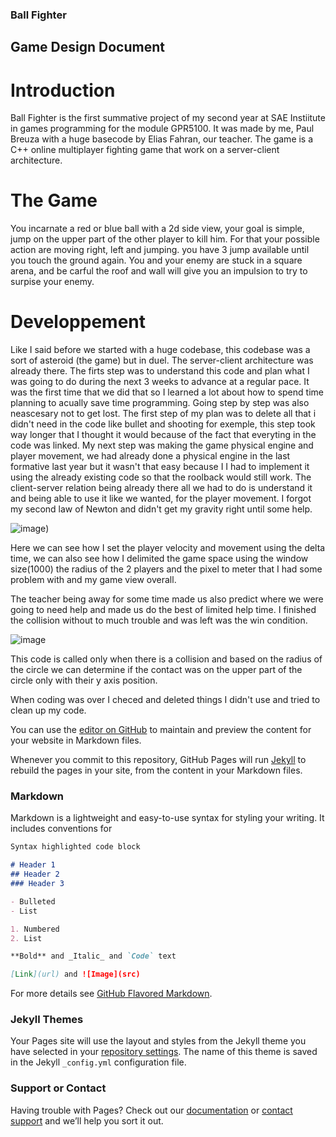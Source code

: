 ### Ball Fighter

## Game Design Document

# Introduction 

Ball Fighter is the first summative project of my second year at SAE Instiitute in games programming for the module GPR5100.
It was made by me, Paul Breuza with a huge basecode by Elias Fahran, our teacher.
The game is a C++ online multiplayer fighting game that work on a server-client architecture.

# The Game 

You incarnate a red or blue ball with a 2d side view, your goal is simple, jump on the upper part of the other player to kill him.
For that your possible action are moving right, left and jumping. you have 3 jump available until you touch the ground again.
You and your enemy are stuck in a square arena, and be carful the roof and wall will give you an impulsion to try to surpise your enemy.

# Developpement

Like I said before we started with a huge codebase, this codebase was a sort of asteroid (the game) but in duel. The server-client architecture was already there.
The firts step was to understand this code and plan what I was going to do during the next 3 weeks to advance at a regular pace.
It was the first time that we did that so I learned a lot about how to spend time planning to acually save time programming. Going step by step was also neascesary not to get lost. 
The first step of my plan was to delete all that i didn't need in the code like bullet and shooting for exemple, this step took way longer that I thought it would because of the fact that everyting in the code was linked. 
My next step was making the game physical engine and player movement, we had already done a physical engine in the last formative last year but it wasn't that easy because I I had to implement it using the already existing code so that the roolback would still work. The client-server relation being already there all we had to do is understand it and being able to use it like we wanted, for the player movement. I forgot my second law of Newton and didn't get my gravity right until some help.

![image](https://user-images.githubusercontent.com/71375990/139919762-0d67d474-8680-444e-8f02-bf649c50c917.png))

Here we can see how I set the player velocity and movement using the delta time, we can also see how I delimited the game space using the window size(1000) the radius of the 2 players and the pixel to meter that I had some problem with and my game view overall.

The teacher being away for some time made us also predict where we were going to need help and made us do the best of limited help time.
I finished the collision without to much trouble and was left was the win condition.

![image](https://user-images.githubusercontent.com/71375990/139920792-6973b4aa-201a-4a67-9b3f-c6f0249647d6.png)

This code is called only when there is a collision and based on the radius of the circle we can determine if the contact was on the upper part of the circle only with their y axis position.

When coding was over I checed and deleted things I didn't use and tried to clean up my code.


You can use the [editor on GitHub](https://github.com/PaulOwO/BallFighter/edit/gh-pages/index.md) to maintain and preview the content for your website in Markdown files.

Whenever you commit to this repository, GitHub Pages will run [Jekyll](https://jekyllrb.com/) to rebuild the pages in your site, from the content in your Markdown files.

### Markdown

Markdown is a lightweight and easy-to-use syntax for styling your writing. It includes conventions for

```markdown
Syntax highlighted code block

# Header 1
## Header 2
### Header 3

- Bulleted
- List

1. Numbered
2. List

**Bold** and _Italic_ and `Code` text

[Link](url) and ![Image](src)
```

For more details see [GitHub Flavored Markdown](https://guides.github.com/features/mastering-markdown/).

### Jekyll Themes

Your Pages site will use the layout and styles from the Jekyll theme you have selected in your [repository settings](https://github.com/PaulOwO/BallFighter/settings/pages). The name of this theme is saved in the Jekyll `_config.yml` configuration file.

### Support or Contact

Having trouble with Pages? Check out our [documentation](https://docs.github.com/categories/github-pages-basics/) or [contact support](https://support.github.com/contact) and we’ll help you sort it out.
